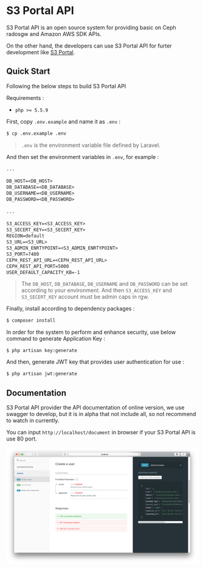 # S3 Portal API

S3 Portal API is an open source system for providing basic on Ceph radosgw and Amazon AWS SDK APIs.

On the other hand, the developers can use S3 Portal API for furter development like [S3 Portal](https://github.com/inwinstack/s3-portal-ui).

## Quick Start

Following the below steps to build S3 Portal API

Requirements :

* `php >= 5.5.9`

First, copy `.env.example` and name it as `.env` :

```sh
$ cp .env.example .env
```

> `.env` is the environment variable file defined by Laravel.

And then set the environment variables in `.env`, for example :

```
...

DB_HOST=<DB_HOST>
DB_DATABASE=<DB_DATABASE>
DB_USERNAME=<DB_USERNAME>
DB_PASSWORD=<DB_PASSWORD>

...

S3_ACCESS_KEY=<S3_ACCESS_KEY>
S3_SECERT_KEY=<S3_SECERT_KEY>
REGION=default
S3_URL=<S3_URL>
S3_ADMIN_ENRTYPOINT=<S3_ADMIN_ENRTYPOINT>
S3_PORT=7480
CEPH_REST_API_URL=<CEPH_REST_API_URL>
CEPH_REST_API_PORT=5000
USER_DEFAULT_CAPACITY_KB=-1
```

> The `DB_HOST`, `DB_DATABASE`, `DB_USERNAME` and `DB_PASSWORD` can be set according to your environment.
> And then `S3_ACCESS_KEY` and `S3_SECERT_KEY` account must be admin caps in rgw.

Finally, install according to dependency packages :

```sh
$ composer install
```

In order for the system to perform and enhance security, use below command to generate Application Key : 

```sh
$ php artisan key:generate
```

And then, generate JWT key that provides user authentication for use :

```sh
$ php artisan jwt:generate
```

## Documentation

S3 Portal API provider the API documentation of online version, we use swagger to develop, but it is in alpha that not include all, so not recommend to watch in currently.

You can input `http://localhost/document` in browser if your S3 Portal API is use 80 port. 

![Documentation](images/documentation.png)
